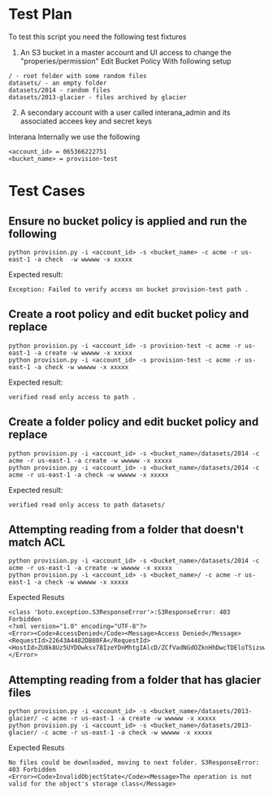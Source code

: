 # Test Plan

To test this script you need the following test fixtures

1) An S3 bucket in a master account and UI access to change the "properies/permission" Edit Bucket Policy
With following setup

```
/ - root folder with some random files
datasets/ - an empty folder
datasets/2014 - random files
datasets/2013-glacier - files archived by glacier
```


2) A secondary account with a user called interana_admin and its associated accees key and secret keys


Interana Internally we use the following
```
<account_id> = 065366222751
<bucket_name> = provision-test
```


# Test Cases


## Ensure no bucket policy is applied and run the following
```
python provision.py -i <account_id> -s <bucket_name> -c acme -r us-east-1 -a check  -w wwwww -x xxxxx
```

Expected result:
```
Exception: Failed to verify access on bucket provision-test path .
```

## Create a root policy and edit bucket policy and replace
```
python provision.py -i <account_id> -s provision-test -c acme -r us-east-1 -a create -w wwwww -x xxxxx
python provision.py -i <account_id> -s provision-test -c acme -r us-east-1 -a check -w wwwww -x xxxxx
```

Expected result:
```
verified read only access to path .
```

## Create a folder policy and edit bucket policy and replace
```
python provision.py -i <account_id> -s <bucket_name>/datasets/2014 -c acme -r us-east-1 -a create -w wwwww -x xxxxx
python provision.py -i <account_id> -s <bucket_name>/datasets/2014 -c acme -r us-east-1 -a check -w wwwww -x xxxxx
```

Expected result:
```
verified read only access to path datasets/
```


## Attempting reading from a folder that doesn't match ACL
```
python provision.py -i <account_id> -s <bucket_name>/datasets/2014 -c acme -r us-east-1 -a create -w wwwww -x xxxxx
python provision.py -i <account_id> -s <bucket_name>/ -c acme -r us-east-1 -a check -w wwwww -x xxxxx
```

Expected Resuts
```
<class 'boto.exception.S3ResponseError'>:S3ResponseError: 403 Forbidden
<?xml version="1.0" encoding="UTF-8"?>
<Error><Code>AccessDenied</Code><Message>Access Denied</Message><RequestId>22643A4482DB80FA</RequestId><HostId>ZU8k8Uz5UYDOwksx78IzeYDnMhtgIAlcD/ZCfVadNGdOZknHhDwcTDEloTSizuwY</HostId></Error>
```


## Attempting reading from a folder that has glacier files
```
python provision.py -i <account_id> -s <bucket_name>/datasets/2013-glacier/ -c acme -r us-east-1 -a create -w wwwww -x xxxxx
python provision.py -i <account_id> -s <bucket_name>/datasets/2013-glacier/ -c acme -r us-east-1 -a check -w wwwww -x xxxxx
```

Expected Resuts
```
No files could be downloaded, moving to next folder. S3ResponseError: 403 Forbidden
<Error><Code>InvalidObjectState</Code><Message>The operation is not valid for the object's storage class</Message>
```